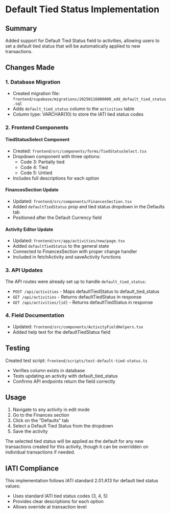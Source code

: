 # Default Tied Status Implementation

## Summary
Added support for Default Tied Status field to activities, allowing users to set a default tied status that will be automatically applied to new transactions.

## Changes Made

### 1. Database Migration
- Created migration file: `frontend/supabase/migrations/20250116000000_add_default_tied_status.sql`
- Adds `default_tied_status` column to the `activities` table
- Column type: VARCHAR(10) to store the IATI tied status codes

### 2. Frontend Components

#### TiedStatusSelect Component
- Created: `frontend/src/components/forms/TiedStatusSelect.tsx`
- Dropdown component with three options:
  - Code 3: Partially tied
  - Code 4: Tied  
  - Code 5: Untied
- Includes full descriptions for each option

#### FinancesSection Update
- Updated: `frontend/src/components/FinancesSection.tsx`
- Added `defaultTiedStatus` prop and tied status dropdown in the Defaults tab
- Positioned after the Default Currency field

#### Activity Editor Update
- Updated: `frontend/src/app/activities/new/page.tsx`
- Added `defaultTiedStatus` to the general state
- Connected to FinancesSection with proper change handler
- Included in fetchActivity and saveActivity functions

### 3. API Updates
The API routes were already set up to handle `default_tied_status`:
- `POST /api/activities` - Maps defaultTiedStatus to default_tied_status
- `GET /api/activities` - Returns defaultTiedStatus in response
- `GET /api/activities/[id]` - Returns defaultTiedStatus in response

### 4. Field Documentation
- Updated: `frontend/src/components/ActivityFieldHelpers.tsx`
- Added help text for the defaultTiedStatus field

## Testing
Created test script: `frontend/scripts/test-default-tied-status.ts`
- Verifies column exists in database
- Tests updating an activity with default_tied_status
- Confirms API endpoints return the field correctly

## Usage
1. Navigate to any activity in edit mode
2. Go to the Finances section
3. Click on the "Defaults" tab
4. Select a Default Tied Status from the dropdown
5. Save the activity

The selected tied status will be applied as the default for any new transactions created for this activity, though it can be overridden on individual transactions if needed.

## IATI Compliance
This implementation follows IATI standard 2.01.A13 for default tied status values:
- Uses standard IATI tied status codes (3, 4, 5)
- Provides clear descriptions for each option
- Allows override at transaction level 